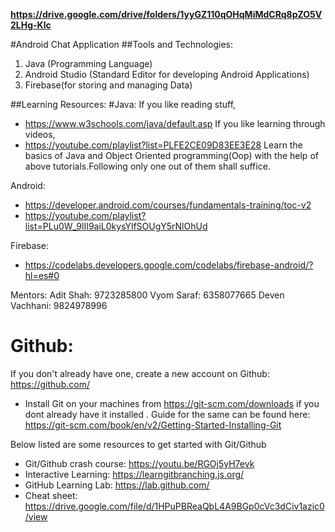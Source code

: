 **https://drive.google.com/drive/folders/1yyGZ110qOHqMiMdCRq8pZO5V2LHg-Klc**

#Android Chat Application
##Tools and Technologies:

1. Java (Programming Language)
2. Android Studio (Standard Editor for developing Android Applications)
3. Firebase(for storing and managing Data)

##Learning Resources:
#Java:
If you like reading stuff, 
- https://www.w3schools.com/java/default.asp
If you like learning through videos,
- https://youtube.com/playlist?list=PLFE2CE09D83EE3E28
Learn the basics of Java and Object Oriented programming(Oop) with the help of
above tutorials.Following only one out of them shall suffice.

Android:
- https://developer.android.com/courses/fundamentals-training/toc-v2
- https://youtube.com/playlist?list=PLu0W_9lII9aiL0kysYlfSOUgY5rNlOhUd

Firebase:
- https://codelabs.developers.google.com/codelabs/firebase-android/?hl=es#0

Mentors:
Adit Shah: 9723285800
Vyom Saraf: 6358077665
Deven Vachhani: 9824978996

# Github:
 If you don't already have one, create a new account on Github: https://github.com/
 - Install Git on your machines from https://git-scm.com/downloads if you dont already have it installed . Guide for the same can be found here: https://git-scm.com/book/en/v2/Getting-Started-Installing-Git

 Below listed are some resources  to get started with Git/Github

 - Git/Github crash course: https://youtu.be/RGOj5yH7evk
 - Interactive Learning: https://learngitbranching.js.org/
 - GitHub Learning Lab: https://lab.github.com/
 - Cheat sheet: https://drive.google.com/file/d/1HPuPBReaQbL4A9BGp0cVc3dCiv1azic0/view
